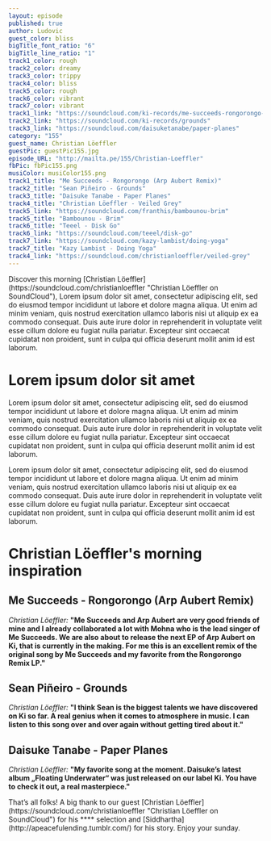 ```yaml
---
layout: episode
published: true
author: Ludovic
guest_color: bliss
bigTitle_font_ratio: "6"
bigTitle_line_ratio: "1"
track1_color: rough
track2_color: dreamy
track3_color: trippy
track4_color: bliss
track5_color: rough
track6_color: vibrant
track7_color: vibrant
track1_link: "https://soundcloud.com/ki-records/me-succeeds-rongorongo-arp"
track2_link: "https://soundcloud.com/ki-records/grounds"
track3_link: "https://soundcloud.com/daisuketanabe/paper-planes"
category: "155"
guest_name: Christian Löeffler
guestPic: guestPic155.jpg
episode_URL: "http://mailta.pe/155/Christian-Loeffler"
fbPic: fbPic155.png
musiColor: musiColor155.png
track1_title: "Me Succeeds - Rongorongo (Arp Aubert Remix)"
track2_title: "Sean Piñeiro - Grounds"
track3_title: "Daisuke Tanabe - Paper Planes"
track4_title: "Christian Löeffler - Veiled Grey"
track5_link: "https://soundcloud.com/franthis/bambounou-brim"
track5_title: "Bambounou - Brim"
track6_title: "Teeel - Disk Go"
track6_link: "https://soundcloud.com/teeel/disk-go"
track7_link: "https://soundcloud.com/kazy-lambist/doing-yoga"
track7_title: "Kazy Lambist - Doing Yoga"
track4_link: "https://soundcloud.com/christianloeffler/veiled-grey"
---
```


<p id="introduction">
Discover this morning [Christian Löeffler](https://soundcloud.com/christianloeffler "Christian Löeffler on SoundCloud"), Lorem ipsum dolor sit amet, consectetur adipiscing elit, sed do eiusmod tempor incididunt ut labore et dolore magna aliqua. Ut enim ad minim veniam, quis nostrud exercitation ullamco laboris nisi ut aliquip ex ea commodo consequat. Duis aute irure dolor in reprehenderit in voluptate velit esse cillum dolore eu fugiat nulla pariatur. Excepteur sint occaecat cupidatat non proident, sunt in culpa qui officia deserunt mollit anim id est laborum.</p>
 
# Lorem ipsum dolor sit amet

Lorem ipsum dolor sit amet, consectetur adipiscing elit, sed do eiusmod tempor incididunt ut labore et dolore magna aliqua. Ut enim ad minim veniam, quis nostrud exercitation ullamco laboris nisi ut aliquip ex ea commodo consequat. Duis aute irure dolor in reprehenderit in voluptate velit esse cillum dolore eu fugiat nulla pariatur. Excepteur sint occaecat cupidatat non proident, sunt in culpa qui officia deserunt mollit anim id est laborum.

Lorem ipsum dolor sit amet, consectetur adipiscing elit, sed do eiusmod tempor incididunt ut labore et dolore magna aliqua. Ut enim ad minim veniam, quis nostrud exercitation ullamco laboris nisi ut aliquip ex ea commodo consequat. Duis aute irure dolor in reprehenderit in voluptate velit esse cillum dolore eu fugiat nulla pariatur. Excepteur sint occaecat cupidatat non proident, sunt in culpa qui officia deserunt mollit anim id est laborum.

# Christian Löeffler's morning inspiration
 
## Me Succeeds - Rongorongo (Arp Aubert Remix)
_Christian Löeffler:_ **"**Me Succeeds and Arp Aubert are very good friends of mine and I already collaborated a lot with Mohna who is the lead singer of Me Succeeds. We are also about to release the next EP of Arp Aubert on Ki, that is currently in the making. For me this is an excellent remix of the original song by Me Succeeds and my favorite from the Rongorongo Remix LP.**"**
 
## Sean Piñeiro - Grounds
_Christian Löeffler:_ **"**I think Sean is the biggest talents we have discovered on Ki so far. A real genius when it comes to atmosphere in music. I can listen to this song over and over again without getting tired about it.**"**
 
## Daisuke Tanabe - Paper Planes
_Christian Löeffler:_ **"**My favorite song at the moment. Daisuke’s latest album „Floating Underwater“ was just released on our label Ki. You have to check it out, a real masterpiece.**"**
 
<p id="outroduction">
That’s all folks! A big thank to our guest [Christian Löeffler](https://soundcloud.com/christianloeffler "Christian Löeffler on SoundCloud") for his **** selection and [Siddhartha](http://apeacefulending.tumblr.com/) for his story. Enjoy your sunday.
</p>